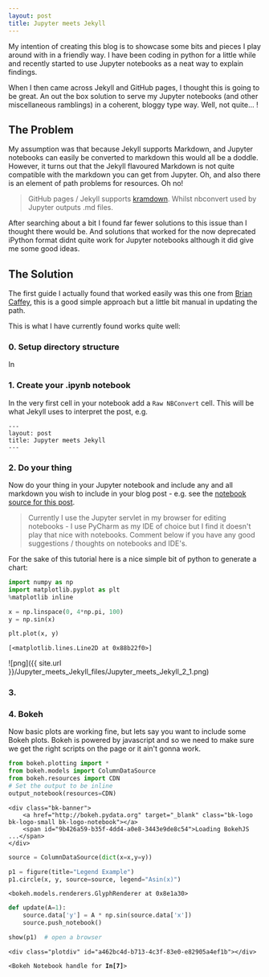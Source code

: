 ```yaml
---
layout: post
title: Jupyter meets Jekyll
---
```

My intention of creating this blog is to showcase some bits and pieces I play around with in a friendly way. I have been coding in python for a little while and recently started to use Jupyter notebooks as a neat way to explain findings.

When I then came across Jekyll and GitHub pages, I thought this is going to be great. An out the box solution to serve my Jupyter notebooks (and other miscellaneous ramblings) in a coherent, bloggy type way. Well, not quite... !

## The Problem
My assumption was that because Jekyll supports Markdown, and Jupyter notebooks can easily be converted to markdown this would all be a doddle. However, it turns out that the Jekyll flavoured Markdown is not quite compatible with the markdown you can get from Jupyter. Oh, and also there is an element of path problems for resources. Oh no!

> GitHub pages / Jekyll supports [kramdown](https://github.com/blog/2100-github-pages-now-faster-and-simpler-with-jekyll-3-0). Whilst nbconvert used by Jupyter outputs .md files.

After searching about a bit I found far fewer solutions to this issue than I thought there would be. And solutions that worked for the now deprecated iPython format didnt quite work for Jupyter notebooks although it did give me some good ideas.

## The Solution
The first guide I actually found that worked easily was this one from [Brian Caffey](http://briancaffey.github.io/2016/03/14/ipynb-with-jekyll.html), this is a good simple approach but a little bit manual in updating the path.

This is what I have currently found works quite well:

### 0. Setup directory structure
In

### 1. Create your .ipynb notebook
In the very first cell in your notebook add a `Raw NBConvert` cell. This will be what Jekyll uses to interpret the post, e.g.
```
---
layout: post
title: Jupyter meets Jekyll
---
```

### 2. Do your thing
Now do your thing in your Jupyter notebook and include any and all markdown you wish to include in your blog post - e.g. see the [notebook source for this post]().

> Currently I use the Jupyter servlet in my browser for editing notebooks - I use PyCharm as my IDE of choice but I find it doesn't play that nice with notebooks. Comment below if you have any good suggestions / thoughts on notebooks and IDE's.

For the sake of this tutorial here is a nice simple bit of python to generate a chart:


```python
import numpy as np
import matplotlib.pyplot as plt
%matplotlib inline

x = np.linspace(0, 4*np.pi, 100)
y = np.sin(x)

plt.plot(x, y)
```




    [<matplotlib.lines.Line2D at 0x88b22f0>]




![png]({{ site.url }}/Jupyter_meets_Jekyll_files/Jupyter_meets_Jekyll_2_1.png)


### 3.

### 4. Bokeh
Now basic plots are working fine, but lets say you want to include some Bokeh plots. Bokeh is powered by javascript and so we need to make sure we get the right scripts on the page or it ain't gonna work.



```python
from bokeh.plotting import *
from bokeh.models import ColumnDataSource
from bokeh.resources import CDN
# Set the output to be inline
output_notebook(resources=CDN)
```



    <div class="bk-banner">
        <a href="http://bokeh.pydata.org" target="_blank" class="bk-logo bk-logo-small bk-logo-notebook"></a>
        <span id="9b426a59-b35f-4dd4-a0e8-3443e9de8c54">Loading BokehJS ...</span>
    </div>





```python
source = ColumnDataSource(dict(x=x,y=y))

p1 = figure(title="Legend Example")
p1.circle(x, y, source=source, legend="Asin(x)")
```




    <bokeh.models.renderers.GlyphRenderer at 0x8e1a30>




```python
def update(A=1):
    source.data['y'] = A * np.sin(source.data['x'])
    source.push_notebook()
```


```python
show(p1)  # open a browser
```




    <div class="plotdiv" id="a462bc4d-b713-4c3f-83e0-e82905a4ef1b"></div>
<script type="text/javascript">

  (function(global) {
    function now() {
      return new Date();
    }

    if (typeof (window._bokeh_onload_callbacks) === "undefined") {
      window._bokeh_onload_callbacks = [];
    }

    function run_callbacks() {
      window._bokeh_onload_callbacks.forEach(function(callback) { callback() });
      delete window._bokeh_onload_callbacks
      console.info("Bokeh: all callbacks have finished");
    }

    function load_libs(js_urls, callback) {
      window._bokeh_onload_callbacks.push(callback);
      if (window._bokeh_is_loading > 0) {
        console.log("Bokeh: BokehJS is being loaded, scheduling callback at", now());
        return null;
      }
      if (js_urls == null || js_urls.length === 0) {
        run_callbacks();
        return null;
      }
      console.log("Bokeh: BokehJS not loaded, scheduling load and callback at", now());
      window._bokeh_is_loading = js_urls.length;
      for (var i = 0; i < js_urls.length; i++) {
        var url = js_urls[i];
        var s = document.createElement('script');
        s.src = url;
        s.async = false;
        s.onreadystatechange = s.onload = function() {
          window._bokeh_is_loading--;
          if (window._bokeh_is_loading === 0) {
            console.log("Bokeh: all BokehJS libraries loaded");
            run_callbacks()
          }
        };
        s.onerror = function() {
          console.warn("failed to load library " + url);
        };
        console.log("Bokeh: injecting script tag for BokehJS library: ", url);
        document.getElementsByTagName("head")[0].appendChild(s);
      }
    };var element = document.getElementById("a462bc4d-b713-4c3f-83e0-e82905a4ef1b");
    if (element == null) {
      console.log("Bokeh: ERROR: autoload.js configured with elementid 'a462bc4d-b713-4c3f-83e0-e82905a4ef1b' but no matching script tag was found. ")
      return false;
    }

    var js_urls = [];

    var inline_js = [
      function(Bokeh) {
        Bokeh.$(function() {
            var docs_json = {"95bcb163-355b-4659-8385-8f7c35eaf67c":{"roots":{"references":[{"attributes":{"plot":{"id":"0ebca398-23b6-4c26-8728-6d01e8c62ace","subtype":"Figure","type":"Plot"},"ticker":{"id":"5118cf7a-bb85-45fe-af9f-a7370014987a","type":"BasicTicker"}},"id":"dbdb57f8-684f-4622-833b-264dac8a67d8","type":"Grid"},{"attributes":{"plot":{"id":"0ebca398-23b6-4c26-8728-6d01e8c62ace","subtype":"Figure","type":"Plot"}},"id":"83fea780-4d88-46c9-bacd-098fd950404f","type":"HelpTool"},{"attributes":{"fill_alpha":{"value":0.1},"fill_color":{"value":"#1f77b4"},"line_alpha":{"value":0.1},"line_color":{"value":"#1f77b4"},"x":{"field":"x"},"y":{"field":"y"}},"id":"c55dab20-831d-41c3-8a8c-0163c5be0b35","type":"Circle"},{"attributes":{"plot":{"id":"0ebca398-23b6-4c26-8728-6d01e8c62ace","subtype":"Figure","type":"Plot"}},"id":"7fb152e8-19fc-4d65-ba24-eb6e7117e8b1","type":"PreviewSaveTool"},{"attributes":{"callback":null,"column_names":["y","x","y","x"],"data":{"x":[0.0,0.12693303650867852,0.25386607301735703,0.3807991095260356,0.5077321460347141,0.6346651825433925,0.7615982190520711,0.8885312555607496,1.0154642920694281,1.1423973285781066,1.269330365086785,1.3962634015954636,1.5231964381041423,1.6501294746128208,1.7770625111214993,1.9039955476301778,2.0309285841388562,2.1578616206475347,2.284794657156213,2.4117276936648917,2.53866073017357,2.6655937666822487,2.792526803190927,2.9194598396996057,3.0463928762082846,3.173325912716963,3.3002589492256416,3.42719198573432,3.5541250222429985,3.681058058751677,3.8079910952603555,3.934924131769034,4.0618571682777125,4.188790204786391,4.3157232412950695,4.442656277803748,4.569589314312426,4.696522350821105,4.823455387329783,4.950388423838462,5.07732146034714,5.204254496855819,5.331187533364497,5.458120569873176,5.585053606381854,5.711986642890533,5.838919679399211,5.96585271590789,6.092785752416569,6.219718788925247,6.346651825433926,6.473584861942604,6.600517898451283,6.727450934959961,6.85438397146864,6.981317007977318,7.108250044485997,7.235183080994675,7.362116117503354,7.489049154012032,7.615982190520711,7.742915227029389,7.869848263538068,7.996781300046746,8.123714336555425,8.250647373064103,8.377580409572783,8.50451344608146,8.631446482590139,8.758379519098817,8.885312555607497,9.012245592116175,9.139178628624853,9.266111665133531,9.39304470164221,9.519977738150889,9.646910774659567,9.773843811168245,9.900776847676925,10.027709884185603,10.15464292069428,10.28157595720296,10.408508993711639,10.535442030220317,10.662375066728995,10.789308103237675,10.916241139746353,11.04317417625503,11.170107212763709,11.297040249272388,11.423973285781067,11.550906322289745,11.677839358798423,11.804772395307102,11.93170543181578,12.058638468324459,12.185571504833138,12.312504541341816,12.439437577850494,12.566370614359172],"y":[0.0,0.12659245357374926,0.2511479871810792,0.3716624556603276,0.4861967361004687,0.5929079290546404,0.690079011482112,0.7761464642917568,0.8497254299495144,0.9096319953545183,0.9549022414440739,0.984807753012208,0.998867339183008,0.9968547759519424,0.9788024462147787,0.9450008187146685,0.8959937742913359,0.8325698546347714,0.7557495743542583,0.6667690005162917,0.5670598638627709,0.4582265217274105,0.3420201433256689,0.2203105327865408,0.09505604330418244,-0.03172793349806786,-0.15800139597335008,-0.28173255684142984,-0.4009305354066138,-0.5136773915734064,-0.6181589862206053,-0.7126941713788629,-0.7957618405308321,-0.8660254037844388,-0.9223542941045814,-0.9638421585599422,-0.9898214418809327,-0.9998741276738751,-0.9938384644612541,-0.9718115683235417,-0.9341478602651068,-0.881453363447582,-0.8145759520503358,-0.7345917086575332,-0.6427876096865396,-0.5406408174555974,-0.4297949120891719,-0.31203344569848707,-0.18925124436040974,-0.06342391965656452,0.06342391965656492,0.18925124436041013,0.31203344569848745,0.4297949120891715,0.5406408174555978,0.6427876096865391,0.7345917086575334,0.8145759520503356,0.8814533634475821,0.9341478602651067,0.9718115683235418,0.9938384644612541,0.9998741276738751,0.9898214418809328,0.963842158559942,0.9223542941045816,0.8660254037844383,0.7957618405308319,0.7126941713788629,0.6181589862206056,0.5136773915734058,0.40093053540661344,0.2817325568414299,0.15800139597335056,0.03172793349806701,-0.09505604330418282,-0.22031053278654034,-0.342020143325668,-0.45822652172741085,-0.5670598638627707,-0.6667690005162913,-0.7557495743542588,-0.8325698546347716,-0.8959937742913359,-0.9450008187146683,-0.9788024462147789,-0.9968547759519424,-0.998867339183008,-0.9848077530122081,-0.9549022414440737,-0.9096319953545183,-0.8497254299495145,-0.7761464642917573,-0.6900790114821116,-0.5929079290546404,-0.48619673610046904,-0.3716624556603267,-0.2511479871810788,-0.1265924535737493,-4.898587196589413e-16]}},"id":"e65fa6d8-3a27-4b44-9ed2-947d42172992","type":"ColumnDataSource"},{"attributes":{"formatter":{"id":"6fb3bb8b-5a9b-4867-be13-5030b5d888e7","type":"BasicTickFormatter"},"plot":{"id":"0ebca398-23b6-4c26-8728-6d01e8c62ace","subtype":"Figure","type":"Plot"},"ticker":{"id":"5118cf7a-bb85-45fe-af9f-a7370014987a","type":"BasicTicker"}},"id":"38c71a03-03bf-4ce9-9823-2a8409a0e148","type":"LinearAxis"},{"attributes":{},"id":"2e201565-8b3d-4d90-a385-59e2dc88d255","type":"BasicTicker"},{"attributes":{"plot":{"id":"0ebca398-23b6-4c26-8728-6d01e8c62ace","subtype":"Figure","type":"Plot"}},"id":"d2ddc28b-bfda-4de3-ae05-2b4c16bea0a3","type":"ResizeTool"},{"attributes":{},"id":"8829f7cc-df0c-48b0-92bf-fce2ce4a5705","type":"ToolEvents"},{"attributes":{"formatter":{"id":"49aba325-e9fa-4ec1-b543-1f254dd2524e","type":"BasicTickFormatter"},"plot":{"id":"0ebca398-23b6-4c26-8728-6d01e8c62ace","subtype":"Figure","type":"Plot"},"ticker":{"id":"2e201565-8b3d-4d90-a385-59e2dc88d255","type":"BasicTicker"}},"id":"cf7134df-96b3-49a8-8ced-ad0ae0d6b950","type":"LinearAxis"},{"attributes":{"bottom_units":"screen","fill_alpha":{"value":0.5},"fill_color":{"value":"lightgrey"},"left_units":"screen","level":"overlay","line_alpha":{"value":1.0},"line_color":{"value":"black"},"line_dash":[4,4],"line_width":{"value":2},"plot":null,"render_mode":"css","right_units":"screen","top_units":"screen"},"id":"219525fc-e8f6-4fe8-951a-a171e0484dde","type":"BoxAnnotation"},{"attributes":{"callback":null},"id":"98625ef6-234a-4043-8838-560fa322f33d","type":"DataRange1d"},{"attributes":{"fill_color":{"value":"#1f77b4"},"line_color":{"value":"#1f77b4"},"x":{"field":"x"},"y":{"field":"y"}},"id":"ccd9c5d0-9d20-4689-8b45-11caadba9b6f","type":"Circle"},{"attributes":{"dimension":1,"plot":{"id":"0ebca398-23b6-4c26-8728-6d01e8c62ace","subtype":"Figure","type":"Plot"},"ticker":{"id":"2e201565-8b3d-4d90-a385-59e2dc88d255","type":"BasicTicker"}},"id":"cf3964cd-1f7a-4a53-a5b7-22af706875ab","type":"Grid"},{"attributes":{"plot":{"id":"0ebca398-23b6-4c26-8728-6d01e8c62ace","subtype":"Figure","type":"Plot"}},"id":"d11a77cb-4d38-4d8a-a381-1f8ec79afee9","type":"WheelZoomTool"},{"attributes":{"callback":null},"id":"ed99362c-9afb-4d81-b259-b4c1e1d85157","type":"DataRange1d"},{"attributes":{"below":[{"id":"38c71a03-03bf-4ce9-9823-2a8409a0e148","type":"LinearAxis"}],"left":[{"id":"cf7134df-96b3-49a8-8ced-ad0ae0d6b950","type":"LinearAxis"}],"renderers":[{"id":"38c71a03-03bf-4ce9-9823-2a8409a0e148","type":"LinearAxis"},{"id":"dbdb57f8-684f-4622-833b-264dac8a67d8","type":"Grid"},{"id":"cf7134df-96b3-49a8-8ced-ad0ae0d6b950","type":"LinearAxis"},{"id":"cf3964cd-1f7a-4a53-a5b7-22af706875ab","type":"Grid"},{"id":"219525fc-e8f6-4fe8-951a-a171e0484dde","type":"BoxAnnotation"},{"id":"4d9f32ba-2671-4008-b7f4-65ee0932b649","type":"Legend"},{"id":"0355c6cc-5472-4a3e-95cd-7426cec6bdcf","type":"GlyphRenderer"}],"title":"Legend Example","tool_events":{"id":"8829f7cc-df0c-48b0-92bf-fce2ce4a5705","type":"ToolEvents"},"tools":[{"id":"162bdef2-08ff-421c-bf34-78609a1a5676","type":"PanTool"},{"id":"d11a77cb-4d38-4d8a-a381-1f8ec79afee9","type":"WheelZoomTool"},{"id":"2196f39b-f32e-4362-b6cc-40a0e9b658c1","type":"BoxZoomTool"},{"id":"7fb152e8-19fc-4d65-ba24-eb6e7117e8b1","type":"PreviewSaveTool"},{"id":"d2ddc28b-bfda-4de3-ae05-2b4c16bea0a3","type":"ResizeTool"},{"id":"78b4b5b3-f7e1-49d6-b9e6-87b1ee953264","type":"ResetTool"},{"id":"83fea780-4d88-46c9-bacd-098fd950404f","type":"HelpTool"}],"x_range":{"id":"98625ef6-234a-4043-8838-560fa322f33d","type":"DataRange1d"},"y_range":{"id":"ed99362c-9afb-4d81-b259-b4c1e1d85157","type":"DataRange1d"}},"id":"0ebca398-23b6-4c26-8728-6d01e8c62ace","subtype":"Figure","type":"Plot"},{"attributes":{"plot":{"id":"0ebca398-23b6-4c26-8728-6d01e8c62ace","subtype":"Figure","type":"Plot"}},"id":"78b4b5b3-f7e1-49d6-b9e6-87b1ee953264","type":"ResetTool"},{"attributes":{"legends":[["Asin(x)",[{"id":"0355c6cc-5472-4a3e-95cd-7426cec6bdcf","type":"GlyphRenderer"}]]],"plot":{"id":"0ebca398-23b6-4c26-8728-6d01e8c62ace","subtype":"Figure","type":"Plot"}},"id":"4d9f32ba-2671-4008-b7f4-65ee0932b649","type":"Legend"},{"attributes":{"overlay":{"id":"219525fc-e8f6-4fe8-951a-a171e0484dde","type":"BoxAnnotation"},"plot":{"id":"0ebca398-23b6-4c26-8728-6d01e8c62ace","subtype":"Figure","type":"Plot"}},"id":"2196f39b-f32e-4362-b6cc-40a0e9b658c1","type":"BoxZoomTool"},{"attributes":{"plot":{"id":"0ebca398-23b6-4c26-8728-6d01e8c62ace","subtype":"Figure","type":"Plot"}},"id":"162bdef2-08ff-421c-bf34-78609a1a5676","type":"PanTool"},{"attributes":{},"id":"49aba325-e9fa-4ec1-b543-1f254dd2524e","type":"BasicTickFormatter"},{"attributes":{"data_source":{"id":"e65fa6d8-3a27-4b44-9ed2-947d42172992","type":"ColumnDataSource"},"glyph":{"id":"ccd9c5d0-9d20-4689-8b45-11caadba9b6f","type":"Circle"},"hover_glyph":null,"nonselection_glyph":{"id":"c55dab20-831d-41c3-8a8c-0163c5be0b35","type":"Circle"},"selection_glyph":null},"id":"0355c6cc-5472-4a3e-95cd-7426cec6bdcf","type":"GlyphRenderer"},{"attributes":{},"id":"5118cf7a-bb85-45fe-af9f-a7370014987a","type":"BasicTicker"},{"attributes":{},"id":"6fb3bb8b-5a9b-4867-be13-5030b5d888e7","type":"BasicTickFormatter"}],"root_ids":["0ebca398-23b6-4c26-8728-6d01e8c62ace"]},"title":"Bokeh Application","version":"0.11.1"}};
            var render_items = [{"docid":"95bcb163-355b-4659-8385-8f7c35eaf67c","elementid":"a462bc4d-b713-4c3f-83e0-e82905a4ef1b","modelid":"0ebca398-23b6-4c26-8728-6d01e8c62ace","notebook_comms_target":"96b91873-2e91-4f2c-9bf3-2265cac3d8f7"}];

            Bokeh.embed.embed_items(docs_json, render_items);
        });
      },
      function(Bokeh) {
      }
    ];

    function run_inline_js() {
      for (var i = 0; i < inline_js.length; i++) {
        inline_js[i](window.Bokeh);
      }
    }

    if (window._bokeh_is_loading === 0) {
      console.log("Bokeh: BokehJS loaded, going straight to plotting");
      run_inline_js();
    } else {
      load_libs(js_urls, function() {
        console.log("Bokeh: BokehJS plotting callback run at", now());
        run_inline_js();
      });
    }
  }(this));
</script>





<p><code>&lt;Bokeh Notebook handle for <strong>In[7]</strong>&gt;</code></p>
